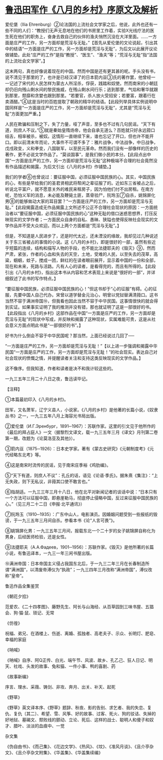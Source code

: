 # [鲁迅田军作《八月的乡村》序原文及解析](https://www.vrrw.net/wx/8608.html)

爱伦堡（Ilia Ehrenburg）②论法国的上流社会文学家之后，他说，此外也还有一些不同的人们：“教授们无声无息地在他们的书房里工作着，实验X光线疗法的医生死在他们的职务上，奋身去救自己的伙伴的渔夫悄然沉没在大洋里面。……一方面是庄严的工作，另一方面却是荒淫与无耻。”【首先从爱伦堡的文论说起，引出其中的结语“一方面是庄严的工作，另一方面却是荒淫与无耻”，为后文以此展开议论做铺垫。此处“庄严的工作”是指“教授”、“医生”、“渔夫”等；“荒淫与无耻”指“法国的上流社会文学家”。】



这末两句，真也好像说着现在的中国。然而中国是还有更其甚的呢。手头没有书，说不清见于那里的了，也许是已经汉译了的日本箭内亘③氏的著作罢，他曾经一一记述了宋代的人民怎样为蒙古人所淫杀，俘获，践踏和奴使。然而南宋的小朝廷却仍旧向残山剩水间的黎民施威，在残山剩水间行乐；逃到那里，气焰和奢华就跟到那里，颓靡和贪婪也跟到那里。“若要官，杀人放火受招安；若要富，跟着行在卖酒醋。”④这是当时的百姓提取了朝政的精华的结语。【此段列举具体实例说明中国同样是“一方面是庄严的工作，另一方面却是荒淫与无耻”，尤其是“荒淫与无耻”方面更加严重。】

人民在欺骗和压制之下，失了力量，哑了声音，至多也不过有几句民谣。“天下有道，则庶人不议。”⑤就是秦始皇隋炀帝，他会自承无道么？百姓就只好永远箝口结舌，相率被杀，被奴。这情形一直继续下来，谁也忘记了开口，但也许不能开口。即以前清末年而论，大事件不可谓不多了：雅片战争，中法战争，中日战争，戊戌政变，义和拳变，八国联军，以至民元革命。然而我们没有一部像样的历史的著作，更不必说文学作品了。“莫谈国事”，是我们做小民的本分。【此段点出中国“一方面是庄严的工作，另一方面却是荒淫与无耻”这种极端不合理的社会竟然没有作品描述和揭露，为后文引出《八月的乡村》作铺垫。】

我们的学者⑥也曾说过：要征服中国，必须征服中国民族的心。其实，中国民族的心，有些是早给我们的圣君贤相武将帮闲之辈征服了的。近如东三省被占之后，听说北平富户，就不愿意关外的难民来租房子，因为怕他们付不出房租。在南方呢，恐怕义军的消息，未必能及鞭毙土匪，蒸骨验尸，阮玲玉⑦自杀，姚锦屏化男⑧的能够耸动大家的耳目罢？“一方面是庄严的工作，另一方面却是荒淫与无耻。”【此段揭露造成无作品揭露上文所述不公正不合理社会现状的原因：一方面统治者以“要征服中国，必须征服中国民族的心”这种无耻的借口迷惑思想界，打压反映现实的文学作者；一方面民众自身的自私、愚昧、狭隘也使得反映社会现实的文学作品并不受大众欢迎。而以上两个方面都是“荒淫与无耻”。】

但是，不知道是人民进步了，还是时代太近，还未湮没的缘故，我却见过几种说述关于东三省被占的事情的小说。这《八月的乡村》，即是很好的一部，虽然有些近乎短篇的连续，结构和描写人物的手段，也不能比法捷耶夫的《毁灭》⑨，然而严肃，紧张，作者的心血和失去的天空，土地，受难的人民，以至失去的茂草，高粱，蝈蝈，蚊子，搅成一团，鲜红的在读者眼前展开，显示着中国的一份和全部，现在和未来，死路与活路。凡有人心的读者，是看得完的，而且有所得的。【此段引出《八月的乡村》，指出这本书从内容和艺术表现上来说是“很好的一部”，并详细叙述了此书的写作特点。】

“要征服中国民族，必须征服中国民族的心！”但这书却于“心的征服”有碍。心的征服，先要中国人自己代办。宋曾以道学替金元治心，明曾以党狱替满清箝口。这书当然不容于满洲帝国⑩，但我看也因此当然不容于中华民国。这事情很快的就会得到实证。如果事实证明了我的推测并没有错，那也就证明了这是一部很好的书。【此段指出《八月的乡村》这部作品在中国“一方面是庄严的工作，另一方面却是荒淫与无耻”的现状中写成，并反映和揭露了这种现状，实属难能可贵，这是从社会意义方面点明此书是“一部很好的书”。】

好书为什么倒会不容于中华民国呢？那当然，上面已经说过几回了──

“一方面是庄严的工作，另一方面却是荒淫与无耻！”【以上进一步强调和揭露中华民国“一方面是庄严的工作，另一方面却是荒淫与无耻！”的社会现实。表达自己对社会现状的愤慨之情，并提醒读者关注和支持这类反映现实的文学作品。】

这不像序。但我知道，作者和读者是决不和我计较这些的。

一九三五年三月二十八日之夜，鲁迅读毕记。





【注释】

①本篇最初印入《八月的乡村》。

田军，又名萧军，辽宁义县人，小说家。《八月的乡村》是他著的长篇小说，《奴隶丛书》之一，一九三五年八月上海容光书局出版。

②爱伦堡（И.Г.Эренбург，1891─1967）：苏联作家。这里的引文见于他所作的《最后的拜占庭人》一文（据黎烈文译文，载一九三五年三月《译文》月刊第二卷第一期，改题为《论莫洛亚及其他》）。

③箭内亘（1875─1926）：日本史学家。著有《蒙古史研究》《元朝制度考》《元代经略东北考》等。

④这是南宋时流传的民谣，见于南宋庄季裕《鸡肋编》。

⑤“天下有道，则庶人不议”：孔丘的话，语见《论语·季氏》。据朱熹《集注》：“上无失政，则下无私议，非箝其口使不敢言也。”

⑥指胡适。一九三三年三月十八日，他在北平对新闻记者的谈话中说：“日本只有一个方法可以征服中国，即悬崖勒马，彻底停止侵略中国，反过来征服中国民族的心。”（见三月二十二日《申报·北平通讯》）

⑦阮玲玉（1910─1935）：广东中山人，电影演员。因婚姻问题受到一些报纸的毁谤，于一九三五年三月间自杀。参看本书《论“人言可畏”》。

⑧姚锦屏化男：一九三五年三月间，报载东北一个二十岁的女子姚锦屏自称化为男身，后经医师检验，还是女性。

⑨法捷耶夫（А.А.Фадеев，1901─1956）：苏联作家。《毁灭》是他所著的长篇小说，有鲁迅译本，一九三一年三闲书屋出版。

⑩满洲帝国：日本帝国主义侵占我国东北后，于一九三二年三月在长春制造所谓“满洲国”，以清废帝溥仪为“执政”；一九三四年三月改称“满洲帝国”，溥仪改称“皇帝”。

鲁迅作品全集鉴赏

《朝花夕拾》

范爱农、《二十四孝图》、藤野先生、阿长与山海经、从百草园到三味书屋、五猖会、狗·猫·鼠、琐记、无常

《仿徨》

祝福、弟兄、在酒楼上、伤逝、离婚、孤独者、高老夫子、示众、长明灯、肥皂、幸福的家庭

《呐喊》

《呐喊》自序、阿Q正传、白光、端午节、风波、故乡、孔乙己、狂人日记、明天、社戏、头发的故事、兔和猫、一件小事、鸭的喜剧、药

《故事新编》

序言、理水、采薇、铸剑、非攻、奔月、出关、补天、起死

《野草》

《野草》英文译本序、《野草》题辞、秋夜、影的告别、求乞者、我的失恋、复仇、复仇〔其二〕、希望、雪、风筝、好的故事、过客、死火、狗的驳诘、失掉的好地狱、墓碣文、颓败线的颤动、立论、死后、这样的战士、聪明人和傻子和奴才、腊叶、淡淡的血痕中、一觉

杂文集

《伪自由书》、《而己集》、《花边文学》、《热风》、《坟》、《准风月谈》、《且介亭杂文》、《且介亭杂文附集》、《华盖集》、《华盖集续编》

